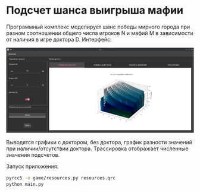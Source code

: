 # Подсчет шанса выигрыша мафии

Программный комплекс моделирует шанс победы мирного города при разном соотношении общего числа игроков N и мафий M в зависимости от
наличия в игре доктора D. Интерфейс:

![alt text](image_2024-09-25_01-34-45.png)

Выводятся графики с доктором, без доктора, график разности значений при наличии/отсутствии доктора. Трассировка
отображает численные значения подсчетов.

Запуск приложения:

``` sh
pyrcc5 -o game/resources.py resources.qrc
python main.py
```
